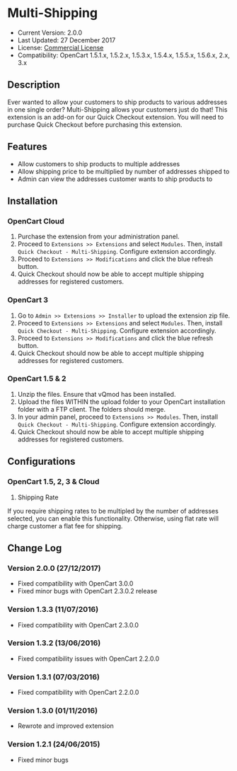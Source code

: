 # Multi-Shipping

* Current Version: 2.0.0
* Last Updated: 27 December 2017
* License: [Commercial License][1]
* Compatibility: OpenCart 1.5.1.x, 1.5.2.x, 1.5.3.x, 1.5.4.x, 1.5.5.x, 1.5.6.x, 2.x, 3.x


[1]: https://www.marketinsg.com/usage-license

## Description

Ever wanted to allow your customers to ship products to various addresses in one single order? Multi-Shipping allows your customers just do that! This extension is an add-on for our Quick Checkout extension. You will need to purchase Quick Checkout before purchasing this extension.

## Features

* Allow customers to ship products to multiple addresses
* Allow shipping price to be multiplied by number of addresses shipped to
* Admin can view the addresses customer wants to ship products to

## Installation

### OpenCart Cloud

1. Purchase the extension from your administration panel.
2. Proceed to `Extensions >> Extensions` and select `Modules`. Then, install `Quick Checkout - Multi-Shipping`. Configure extension accordingly.
3. Proceed to `Extensions >> Modifications` and click the blue refresh button.
4. Quick Checkout should now be able to accept multiple shipping addresses for registered customers.

### OpenCart 3

1. Go to `Admin >> Extensions >> Installer` to upload the extension zip file.
2. Proceed to `Extensions >> Extensions` and select `Modules`. Then, install `Quick Checkout - Multi-Shipping`. Configure extension accordingly.
3. Proceed to `Extensions >> Modifications` and click the blue refresh button.
4. Quick Checkout should now be able to accept multiple shipping addresses for registered customers.

### OpenCart 1.5 & 2

1. Unzip the files. Ensure that vQmod has been installed.
2. Upload the files WITHIN the upload folder to your OpenCart installation folder with a FTP client. The folders should merge.
3. In your admin panel, proceed to `Extensions >> Modules`. Then, install `Quick Checkout - Multi-Shipping`. Configure extension accordingly.
4. Quick Checkout should now be able to accept multiple shipping addresses for registered customers.

## Configurations

### OpenCart 1.5, 2, 3 & Cloud

1. Shipping Rate

If you require shipping rates to be multipled by the number of addresses selected, you can enable this functionality. Otherwise, using flat rate will charge customer a flat fee for shipping.

## Change Log

### Version 2.0.0 (27/12/2017)
* Fixed compatibility with OpenCart 3.0.0
* Fixed minor bugs with OpenCart 2.3.0.2 release
### Version 1.3.3 (11/07/2016)
* Fixed compatibility with OpenCart 2.3.0.0
### Version 1.3.2 (13/06/2016)
* Fixed compatibility issues with OpenCart 2.2.0.0
### Version 1.3.1 (07/03/2016)
* Fixed compatibility with OpenCart 2.2.0.0
### Version 1.3.0 (01/11/2016)
* Rewrote and improved extension
### Version 1.2.1 (24/06/2015)
* Fixed minor bugs